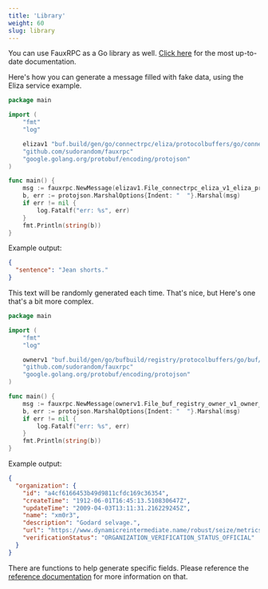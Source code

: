 ```yaml
---
title: 'Library'
weight: 60
slug: library
---
```


You can use FauxRPC as a Go library as well. [Click here](https://pkg.go.dev/github.com/sudorandom/fauxrpc) for the most up-to-date documentation.

Here's how you can generate a message filled with fake data, using the Eliza service example.
```go
package main

import (
	"fmt"
	"log"

	elizav1 "buf.build/gen/go/connectrpc/eliza/protocolbuffers/go/connectrpc/eliza/v1"
	"github.com/sudorandom/fauxrpc"
	"google.golang.org/protobuf/encoding/protojson"
)

func main() {
    msg := fauxrpc.NewMessage(elizav1.File_connectrpc_eliza_v1_eliza_proto.Messages().ByName("SayResponse"))
    b, err := protojson.MarshalOptions{Indent: "  "}.Marshal(msg)
    if err != nil {
        log.Fatalf("err: %s", err)
    }
    fmt.Println(string(b))
}
```

Example output:
```json
{
  "sentence": "Jean shorts."
}
```

This text will be randomly generated each time. That's nice, but Here's one that's a bit more complex.
```go
package main

import (
	"fmt"
	"log"

	ownerv1 "buf.build/gen/go/bufbuild/registry/protocolbuffers/go/buf/registry/owner/v1"
	"github.com/sudorandom/fauxrpc"
	"google.golang.org/protobuf/encoding/protojson"
)

func main() {
    msg := fauxrpc.NewMessage(ownerv1.File_buf_registry_owner_v1_owner_proto.Messages().ByName("Owner"))
    b, err := protojson.MarshalOptions{Indent: "  "}.Marshal(msg)
    if err != nil {
        log.Fatalf("err: %s", err)
    }
    fmt.Println(string(b))
}
```

Example output:
```json
{
  "organization": {
    "id": "a4cf6166453b49d9811cfdc169c36354",
    "createTime": "1912-06-01T16:45:13.510830647Z",
    "updateTime": "2009-04-03T13:11:31.216229245Z",
    "name": "xm0r3",
    "description": "Godard selvage.",
    "url": "https://www.dynamicreintermediate.name/robust/seize/metrics/b2c",
    "verificationStatus": "ORGANIZATION_VERIFICATION_STATUS_OFFICIAL"
  }
}
```

There are functions to help generate specific fields. Please reference the [reference documentation](https://pkg.go.dev/github.com/sudorandom/fauxrpc) for more information on that.